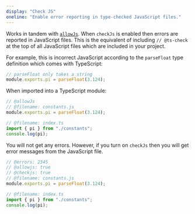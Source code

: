 ```yaml
---
display: "Check JS"
oneline: "Enable error reporting in type-checked JavaScript files."
---
```


Works in tandem with [`allowJs`](#allowJs). When `checkJs` is enabled then errors are reported in JavaScript files. This is
the equivalent of including `// @ts-check` at the top of all JavaScript files which are included in your project.

For example, this is incorrect JavaScript according to the `parseFloat` type definition which comes with TypeScript:

```js
// parseFloat only takes a string
module.exports.pi = parseFloat(3.124);
```

When imported into a TypeScript module:

```ts twoslash
// @allowJs
// @filename: constants.js
module.exports.pi = parseFloat(3.124);

// @filename: index.ts
import { pi } from "./constants";
console.log(pi);
```

You will not get any errors. However, if you turn on `checkJs` then you will get error messages from the JavaScript file.

```ts twoslash
// @errors: 2345
// @allowjs: true
// @checkjs: true
// @filename: constants.js
module.exports.pi = parseFloat(3.124);

// @filename: index.ts
import { pi } from "./constants";
console.log(pi);
```
